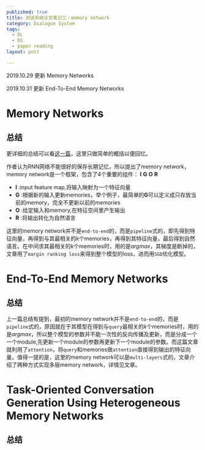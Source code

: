 ```yaml
---
published: true
title: 对话系统论文笔记三：memory network
category: Dialogue System
tags: 
  - DL
  - DS
  - paper reading
layout: post

---
```


2019.10.29 更新 Memory Networks

2019.10.31 更新 End-To-End Memory Networks

# Memory Networks

## 总结

更详细的总结可以看[这一篇](http://www.shuang0420.com/2017/12/04/%E8%AE%BA%E6%96%87%E7%AC%94%E8%AE%B0%20-%20Memory%20Networks/)，这里只做简单的概括以便回忆。

作者认为RNN网络不能很好的保存长期记忆，所以提出了memory network，memory network是一个框架，包含了4个重要的组件： **I** **G** **O** **R** 

- **I** :input feature map,将输入映射为一个特征向量
- **G** :根据新的输入更新memories，举个例子，最简单的**G**可以定义成只存放当前的memory，完全不更新以前的memories
- **O** :给定输入和memory,在特征空间里产生输出
- **R** :将输出转化为自然语言

这里的memory network并不是`end-to-end`的，而是`pipeline`式的，即先得到特征向量，再得到与其最相关的$k$个memories，再得到其特征向量，最后得到自然语言。在中间求其最相关的$k$个memories时，用的是$arg max$，其梯度是断掉的，文章用了`margin ranking loss`来得到整个模型的loss，进而用`SGD`优化模型。

# End-To-End Memory Networks

## 总结

上一篇总结有提到，最初的memory network并不是`end-to-end`的，而是`pipeline`式的，原因就在于其模型在得到与`query`最相关的$k$个memories时，用的是$argmax$，所以整个模型的参数并不能一次性的反向传播及更新，而是分成一个一个module,先更新一个module的参数再更新下一个module的参数。而这篇文章就利用了`attention`，将`query`和memories做`attention`直接得到输出的特征向量。值得一提的是，这里的memory network可以是`multi-layers`式的，文章介绍了两种方式实现多层memory network，详情见文章。

# Task-Oriented Conversation Generation Using Heterogeneous Memory Networks

## 总结